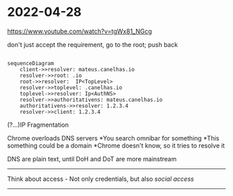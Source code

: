 # 2022-04-28

<https://www.youtube.com/watch?v=tgWx81_NGcg>

don't just accept the requirement, go to the root; push back

```mermaid

sequenceDiagram
    client->>resolver: mateus.canelhas.io
    resolver->>root: .io
    root->>resolver:  IP<TopLevel>
    resolver->>toplevel: .canelhas.io
    toplevel->>resolver: Ip<AuthNS>
    resolver->>authoritativens: mateus.canelhas.io
    authoritativens->>resolver: 1.2.3.4
    resolver->>client: 1.2.3.4

```

(?...)IP Fragmentation

Chrome overloads DNS servers
*You search omnibar for something
*This something could be a domain
*Chrome doesn't know, so it tries to resolve it

DNS are plain text, until DoH and DoT are more mainstream

___

Think about access
    - Not only credentials, but also *social access*

___
